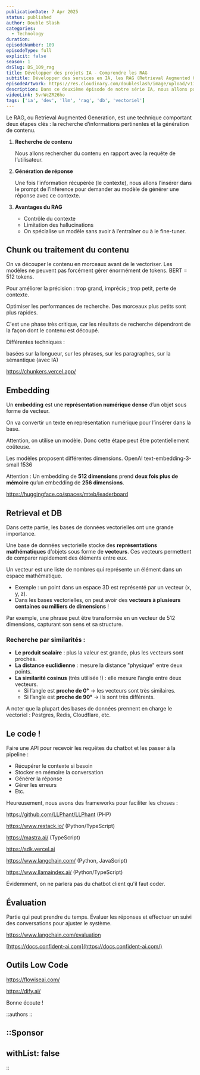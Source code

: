 ```yaml
---
publicationDate: 7 Apr 2025
status: published
author: Double Slash
categories:
  - Technology
duration:
episodeNumber: 109
episodeType: full
explicit: false
season: 1
dsSlug: DS_109_rag
title: Développer des projets IA - Comprendre les RAG
subtitle: Développer des services en IA, les RAG (Retrieval Augmented Generation)
episodeArtwork: https://res.cloudinary.com/doubleslash/image/upload/v1743966112/episode/ART_109_licbwc.png
description: Dans ce deuxième épisode de notre série IA, nous allons parler des RAG (Retrieval Augmented Generation). En effet, avec la puissance des LLM combinée aux bases vectorielles, nous pouvons contrôler le contexte du LLM et ainsi avoir un meilleur contrôle des réponses. Pas d'obligation de fine-tuning et nous pouvons spécialiser un modèle dans un domaine ultra-spécifique. C'est le retour des chatbots, mais des chatbots qui fournissent des réponses pertinentes. Mais attention, si cela semble simple sur le papier, l'exécution est parfois compliquée pour obtenir des résultats acceptables.
videoLink: 5vrWcZR26ho
tags: ['ia', 'dev', 'llm', 'rag', 'db', 'vectoriel']
---
```


Le RAG, ou Retrieval Augmented Generation, est une technique comportant deux étapes clés : la recherche d’informations pertinentes et la génération de contenu.

1. **Recherche de contenu**

   Nous allons rechercher du contenu en rapport avec la requête de l’utilisateur.

2. **Génération de réponse**

   Une fois l’information récupérée (le contexte), nous allons l’insérer dans le prompt de l’inférence pour demander au modèle de générer une réponse avec ce contexte.

3. **Avantages du RAG**
   - Contrôle du contexte
   - Limitation des hallucinations
   - On spécialise un modèle sans avoir à l’entraîner ou à le fine-tuner.

## Chunk ou traitement du contenu

On va découper le contenu en morceaux avant de le vectoriser. Les modèles ne peuvent pas forcément gérer énormément de tokens. BERT = 512 tokens.

Pour améliorer la précision : trop grand, imprécis ; trop petit, perte de contexte.

Optimiser les performances de recherche. Des morceaux plus petits sont plus rapides.

C'est une phase très critique, car les résultats de recherche dépendront de la façon dont le contenu est découpé.

Différentes techniques :

basées sur la longueur, sur les phrases, sur les paragraphes, sur la sémantique (avec IA)

https://chunkers.vercel.app/

## Embedding

Un **embedding** est une **représentation numérique dense** d’un objet sous forme de vecteur.

On va convertir un texte en représentation numérique pour l’insérer dans la base.

Attention, on utilise un modèle. Donc cette étape peut être potentiellement coûteuse.

Les modèles proposent différentes dimensions. OpenAI text-embedding-3-small 1536

Attention : Un embedding de **512 dimensions** prend **deux fois plus de mémoire** qu’un embedding de **256 dimensions**.

https://huggingface.co/spaces/mteb/leaderboard

## Retrieval et DB

Dans cette partie, les bases de données vectorielles ont une grande importance.

Une base de données vectorielle stocke des **représentations mathématiques** d’objets sous forme de **vecteurs**. Ces vecteurs permettent de comparer rapidement des éléments entre eux.

Un vecteur est une liste de nombres qui représente un élément dans un espace mathématique.

- Exemple : un point dans un espace 3D est représenté par un vecteur (x, y, z).
- Dans les bases vectorielles, on peut avoir des **vecteurs à plusieurs centaines ou milliers de dimensions** !

Par exemple, une phrase peut être transformée en un vecteur de 512 dimensions, capturant son sens et sa structure.

### Recherche par similarités :

- **Le produit scalaire** : plus la valeur est grande, plus les vecteurs sont proches.
- **La distance euclidienne** : mesure la distance "physique" entre deux points.
- **La similarité cosinus** (très utilisée !) : elle mesure l’angle entre deux vecteurs.
  - Si l’angle est **proche de 0°** → les vecteurs sont très similaires.
  - Si l’angle est **proche de 90°** → ils sont très différents.

A noter que la plupart des bases de données prennent en charge le vectoriel :
Postgres, Redis, Cloudflare, etc.

## Le code !

Faire une API pour recevoir les requêtes du chatbot et les passer à la pipeline :

- Récupérer le contexte si besoin
- Stocker en mémoire la conversation
- Générer la réponse
- Gérer les erreurs
- Etc.

Heureusement, nous avons des frameworks pour faciliter les choses :

https://github.com/LLPhant/LLPhant (PHP)

https://www.restack.io/ (Python/TypeScript)

https://mastra.ai/ (TypeScript)

https://sdk.vercel.ai

https://www.langchain.com/ (Python, JavaScript)

https://www.llamaindex.ai/ (Python/TypeScript)

Évidemment, on ne parlera pas du chatbot client qu'il faut coder.

## Évaluation

Partie qui peut prendre du temps. Évaluer les réponses et effectuer un suivi des conversations pour ajuster le système.

https://www.langchain.com/evaluation

[https://docs.confident-ai.com](https://docs.confident-ai.com/)

## Outils Low Code

https://flowiseai.com/

https://dify.ai/

Bonne écoute !

::authors
::

## ::Sponsor

## withList: false

::

